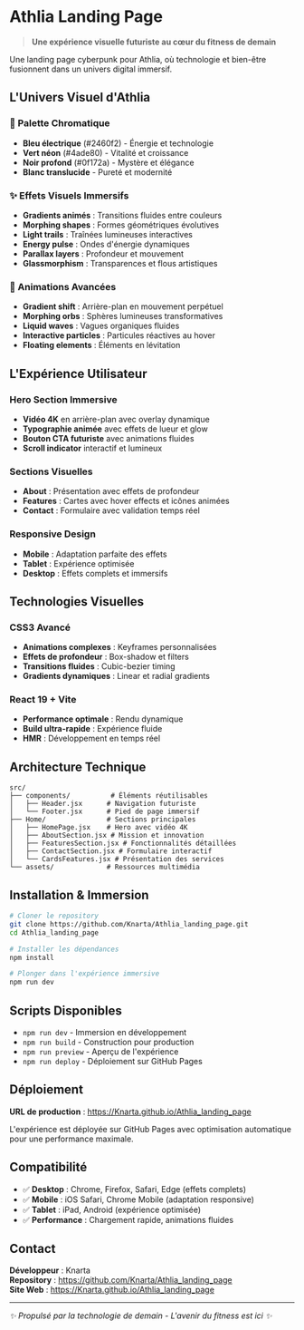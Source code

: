 # Athlia Landing Page

> **Une expérience visuelle futuriste au cœur du fitness de demain**

Une landing page cyberpunk pour Athlia, où technologie et bien-être fusionnent dans un univers digital immersif.

## L'Univers Visuel d'Athlia

### 🎨 Palette Chromatique
- **Bleu électrique** (#2460f2) - Énergie et technologie
- **Vert néon** (#4ade80) - Vitalité et croissance
- **Noir profond** (#0f172a) - Mystère et élégance
- **Blanc translucide** - Pureté et modernité

### ✨ Effets Visuels Immersifs
- **Gradients animés** : Transitions fluides entre couleurs
- **Morphing shapes** : Formes géométriques évolutives
- **Light trails** : Traînées lumineuses interactives
- **Energy pulse** : Ondes d'énergie dynamiques
- **Parallax layers** : Profondeur et mouvement
- **Glassmorphism** : Transparences et flous artistiques

### 🌟 Animations Avancées
- **Gradient shift** : Arrière-plan en mouvement perpétuel
- **Morphing orbs** : Sphères lumineuses transformatives
- **Liquid waves** : Vagues organiques fluides
- **Interactive particles** : Particules réactives au hover
- **Floating elements** : Éléments en lévitation

## L'Expérience Utilisateur

### Hero Section Immersive
- **Vidéo 4K** en arrière-plan avec overlay dynamique
- **Typographie animée** avec effets de lueur et glow
- **Bouton CTA futuriste** avec animations fluides
- **Scroll indicator** interactif et lumineux

### Sections Visuelles
- **About** : Présentation avec effets de profondeur
- **Features** : Cartes avec hover effects et icônes animées
- **Contact** : Formulaire avec validation temps réel

### Responsive Design
- **Mobile** : Adaptation parfaite des effets
- **Tablet** : Expérience optimisée
- **Desktop** : Effets complets et immersifs

## Technologies Visuelles

### CSS3 Avancé
- **Animations complexes** : Keyframes personnalisées
- **Effets de profondeur** : Box-shadow et filters
- **Transitions fluides** : Cubic-bezier timing
- **Gradients dynamiques** : Linear et radial gradients

### React 19 + Vite
- **Performance optimale** : Rendu dynamique
- **Build ultra-rapide** : Expérience fluide
- **HMR** : Développement en temps réel

## Architecture Technique

```
src/
├── components/          # Éléments réutilisables
│   ├── Header.jsx      # Navigation futuriste
│   └── Footer.jsx      # Pied de page immersif
├── Home/               # Sections principales
│   ├── HomePage.jsx    # Hero avec vidéo 4K
│   ├── AboutSection.jsx # Mission et innovation
│   ├── FeaturesSection.jsx # Fonctionnalités détaillées
│   ├── ContactSection.jsx # Formulaire interactif
│   └── CardsFeatures.jsx # Présentation des services
└── assets/             # Ressources multimédia
```

## Installation & Immersion

```bash
# Cloner le repository
git clone https://github.com/Knarta/Athlia_landing_page.git
cd Athlia_landing_page

# Installer les dépendances
npm install

# Plonger dans l'expérience immersive
npm run dev
```

## Scripts Disponibles

- `npm run dev` - Immersion en développement
- `npm run build` - Construction pour production
- `npm run preview` - Aperçu de l'expérience
- `npm run deploy` - Déploiement sur GitHub Pages

## Déploiement

**URL de production** : https://Knarta.github.io/Athlia_landing_page

L'expérience est déployée sur GitHub Pages avec optimisation automatique pour une performance maximale.

## Compatibilité

- ✅ **Desktop** : Chrome, Firefox, Safari, Edge (effets complets)
- ✅ **Mobile** : iOS Safari, Chrome Mobile (adaptation responsive)
- ✅ **Tablet** : iPad, Android (expérience optimisée)
- ✅ **Performance** : Chargement rapide, animations fluides

## Contact

**Développeur** : Knarta  
**Repository** : https://github.com/Knarta/Athlia_landing_page  
**Site Web** : https://Knarta.github.io/Athlia_landing_page

---

*✨ Propulsé par la technologie de demain - L'avenir du fitness est ici ✨*
